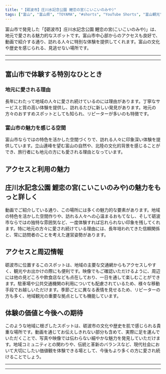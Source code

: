 ```yaml
---
title: "【砺波市】庄川水記念公園 鯉恋の宮(こいこいのみや)"
tags: ["富山", "富山県", "TOYAMA", "#shorts", "YouTube Shorts", "富山観光", "富山旅行", "北陸観光", "砺波市", "チューリップ", "夜高祭", "公園", "自然", "富山県の観光スポット", "富山県でおすすめの場所", "富山県の見どころ"]
---
```


富山市で発見した「【砺波市】庄川水記念公園 鯉恋の宮(こいこいのみや)」は、地元で愛される魅力的なスポットです。富山市中心部からのアクセスも良好で、動画で紹介する通り、訪れる人々に特別な体験を提供してくれます。富山の文化や歴史を感じられる、見逃せない場所です。

---

<!-- 🎥 YouTube動画埋め込み -->
<!-- No YouTube URL provided -->

---

## 富山市で体験する特別なひととき

### 地元に愛される理由

長年にわたって地域の人々に愛され続けているのには理由があります。丁寧なサービスと質の高い体験を提供し、訪れるたびに新しい発見があります。地元の方々のおすすめスポットとしても知られ、リピーターが多いのも特徴です。

### 富山市の魅力を感じる空間

富山市ならではの特色を活かした空間づくりで、訪れる人々に印象深い体験を提供しています。立山連峰を望む富山の自然や、北陸の文化的背景を感じることができ、旅行者にも地元の方にも愛される理由となっています。

## アクセスと利用の魅力

## 庄川水記念公園 鯉恋の宮(こいこいのみや)の魅力をもっと詳しく

動画でご紹介している通り、この場所には多くの魅力的な要素があります。地域の特色を活かした空間作りや、訪れる人々への心温まるおもてなし、そして砺波市ならではの独特な雰囲気など、一度体験すれば忘れられない印象を残してくれます。特に地元の方々に愛され続けている理由には、長年培われてきた信頼関係と、常に訪問者のことを考えた運営姿勢があります。

## アクセスと周辺情報

砺波市に位置するこのスポットは、地域の主要な交通網からもアクセスしやすく、観光やお出かけの際にも便利です。映像でもご確認いただけるように、周辺には他の見どころや飲食店なども点在しており、一日を通して楽しむことができます。駐車場や公共交通機関の利用についても配慮されているため、様々な移動手段でお越しいただけます。季節ごとに異なる表情を見せるため、リピーターの方も多く、地域観光の重要な拠点としても機能しています。

## 体験の価値と今後への期待

このような地域に根ざしたスポットは、砺波市の文化や歴史を肌で感じられる貴重な場所です。動画を通じてお伝えしきれない部分も含めて、実際に足を運んでいただくことで、写真や映像では伝わらない細やかな魅力を発見していただけます。地域コミュニティとの関わりや、伝統と革新のバランスなど、現代社会において大切にしたい価値観を体験できる場として、今後もより多くの方に愛され続けることでしょう。

---

<!-- 🗺 Googleマップ（自動表示: page.tsxで地域名から自動生成） -->

<!-- 📍 宿泊リンク（自動表示: page.tsxで地域別リンクを自動生成）
     - タイトルから地域名を抽出
     - JTB / 楽天トラベル / じゃらん / 一休.com 対応
     - 環境変数でプロバイダー切替可能
-->

<!-- 📚 関連記事（自動表示: page.tsxで同カテゴリから2件自動選択） -->

<!-- 🏷️ タグ（自動表示: page.tsxで記事最下部に自動配置） -->

---

<!--
【記事文字数ルール】
- 基本文字数: 最低1000文字以上
- 推奨文字数: 1000〜1500文字（スマホ読みやすさ最優先）
- 上限なし: 情報量的に必要な場合は1500文字や2000文字を超えても良い
- 判断基準: 読者にとって価値ある情報を過不足なく提供できる文字数

【記事構成の最終形】
1. タイトル・動画・本文
2. まとめ
3. Googleマップ（見出しなし、マップのみ自動表示）
4. **宿泊リンク（地域別自動生成）** ← 2025年10月7日追加
5. 関連記事（H3、同カテゴリから2件自動選択）
6. タグ（記事最下部に自動表示）
7. ナビゲーションボタン

【宿泊リンクシステム仕様】
- タイトルから地域名を自動抽出（【〇〇市】形式優先）
- 北陸地方地域辞書: 富山/石川/福井の主要都市対応
- 対応プロバイダー: JTB（既定）/ 楽天トラベル / じゃらん / 一休.com
- 環境変数で切替: NEXT_PUBLIC_DEFAULT_TRAVEL_PROVIDER
- URLテンプレート: 地域名自動エンコード + アフィリエイトID挿入
- 配置位置: Googleマップ直後、関連記事より前

【自動生成セクション】
※以下はpage.tsxで自動生成されるため、記事本文には含めない
- Googleマップ: タイトル【】内の地域名から生成
- 宿泊リンク: 地域名抽出 → Deeplink生成 → スタイル適用
- 関連記事: 同カテゴリから2件を自動選択・リンク化
- タグ: 記事データから最下部に自動配置

【削除済みセクション】
※アクセス方法・周辺情報・公式リンクセクションは不要（2025年10月5日削除）

【AdSense・アフィリエイト】
- Google AdSense: 全ページ自動読み込み（layout.tsx）
- アフィリエイトスクリプト: AffilScript（layout.tsx）
- data-affil属性での動的リンク変換機能あり（現在は宿泊リンクで代替）

【最終更新】2025年10月7日 - 地域別宿泊リンク自動生成システム実装
-->
